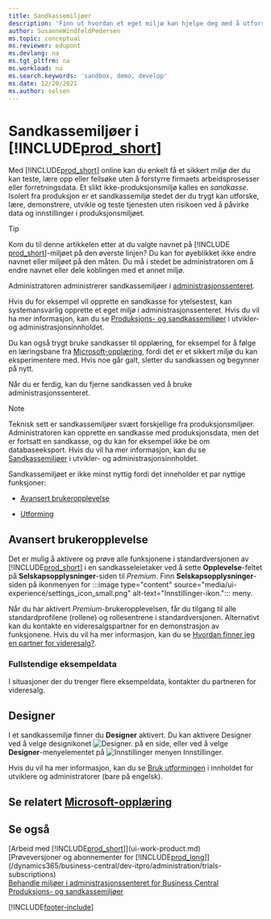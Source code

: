 ```yaml
---
title: Sandkassemiljøer
description: 'Finn ut hvordan et eget miljø kan hjelpe deg med å utforske, lære, prøve, utvikle, feilsøke og teste Business Central på en sikker måte.'
author: SusanneWindfeldPedersen
ms.topic: conceptual
ms.reviewer: edupont
ms.devlang: na
ms.tgt_pltfrm: na
ms.workload: na
ms.search.keywords: 'sandbox, demo, develop'
ms.date: 12/20/2021
ms.author: solsen
---
```

# <a name="sandbox-environments-in-includeprodshortincludesprodshortmd" />Sandkassemiljøer i [!INCLUDE[prod_short](includes/prod_short.md)]

Med [!INCLUDE[prod_short](includes/prod_short.md)] online kan du enkelt få et sikkert miljø der du kan teste, lære opp eller feilsøke uten å forstyrre firmaets arbeidsprosesser eller forretningsdata. Et slikt ikke-produksjonsmiljø kalles en *sandkasse*. Isolert fra produksjon er et sandkassemiljø stedet der du trygt kan utforske, lære, demonstrere, utvikle og teste tjenesten uten risikoen ved å påvirke data og innstillinger i produksjonsmiljøet.  

> [!TIP]
> Kom du til denne artikkelen etter at du valgte navnet på [!INCLUDE [prod_short](includes/prod_short.md)]-miljøet på den øverste linjen? Du kan for øyeblikket ikke endre navnet eller miljøet på den måten. Du må i stedet be administratoren om å endre navnet eller dele koblingen med et annet miljø.

Administratoren administrerer sandkassemiljøer i [administrasjonssenteret](/dynamics365/business-central/dev-itpro/administration/tenant-admin-center-environments?toc=/dynamics365/business-central/toc.json).  

Hvis du for eksempel vil opprette en sandkasse for ytelsestest, kan systemansvarlig opprette et eget miljø i administrasjonssenteret. Hvis du vil ha mer informasjon, kan du se [Produksjons- og sandkassemiljøer](/dynamics365/business-central/dev-itpro/administration/environment-types) i utvikler- og administrasjonsinnholdet.  

Du kan også trygt bruke sandkasser til opplæring, for eksempel for å følge en læringsbane fra [Microsoft-opplæring](/training/dynamics365/business-central?WT.mc_id=dyn365bc_landingpage-docs), fordi det er et sikkert miljø du kan eksperimentere med. Hvis noe går galt, sletter du sandkassen og begynner på nytt.  

Når du er ferdig, kan du fjerne sandkassen ved å bruke administrasjonssenteret.  

> [!NOTE]
> Teknisk sett er sandkassemiljøer svært forskjellige fra produksjonsmiljøer. Administratoren kan opprette en sandkasse med produksjonsdata, men det er fortsatt en sandkasse, og du kan for eksempel ikke be om databaseeksport. Hvis du vil ha mer informasjon, kan du se [Sandkassemiljøer](/dynamics365/business-central/dev-itpro/administration/environment-types#sandbox-environments) i utvikler- og administrasjonsinnholdet.

Sandkassemiljøet er ikke minst nyttig fordi det inneholder et par nyttige funksjoner:

* [Avansert brukeropplevelse](#advanced-user-experience)  
<!--* [Complete sample data](#complete-sample-data)  -->
* [Utforming](#designer)  

## <a name="advanced-user-experience" />Avansert brukeropplevelse

Det er mulig å aktivere og prøve alle funksjonene i standardversjonen av [!INCLUDE[prod_short](includes/prod_short.md)] i en sandkasseleietaker ved å sette **Opplevelse**-feltet på **Selskapsopplysninger**-siden til *Premium*. Finn **Selskapsopplysninger**-siden på ikonmenyen for :::image type="content" source="media/ui-experience/settings_icon_small.png" alt-text="Innstillinger-ikon."::: meny.  

Når du har aktivert *Premium*-brukeropplevelsen, får du tilgang til alle standardprofilene (rollene) og rollesentrene i standardversjonen. Alternativt kan du kontakte en videresalgspartner for en demonstrasjon av funksjonene. Hvis du vil ha mer informasjon, kan du se [Hvordan finner jeg en partner for videresalg?](across-faq.yml#how-do-i-find-a-reselling-partner).  

### <a name="complete-sample-data" />Fullstendige eksempeldata

I situasjoner der du trenger flere eksempeldata, kontakter du partneren for videresalg.
<!-- In the sandbox environment, you can also create a new company with the **Advanced Evaluation - Complete Sample Data** option so that you can take training or step through walkthroughs that require additional sample data, such as [Walkthrough: Receiving and Putting Away in Basic Warehouse Configurations](walkthrough-receiving-and-putting-away-in-basic-warehousing.md).   -->

<!--#### To create a company with complete sample data in a sandbox

1. Choose the ![Lightbulb that opens the Tell Me feature.](media/ui-search/search_small.png "Tell me what you want to do") icon, enter **Companies**, and then choose the related link.  
2. Choose the **New** action, and then choose **Create New Company**.  
3. In the **Assisted Setup for Creating a Company** page, choose **Next**.  
4. Specify a name for the new company, and then, in the **Select the data and setup to get started** field, choose **Advanced Evaluation - Complete Sample Data**.  
5. Complete the rest of the assisted setup guide.  

When the assisted setup guide completes, you can start exploring the new company with the complete sample data. For more information, see [Creating New Companies in [!INCLUDE[prod_short](includes/prod_short.md)]](about-new-company.md).  -->

## <a name="designer" />Designer

I et sandkassemiljø finner du **Designer** aktivert. Du kan aktivere Designer ved å velge designikonet ![Designer.](./media/across-sandbox/sandbox-inclient-design-icon.png) på en side, eller ved å velge **Designer**-menyelementet på ![Innstillinger](media/ui-experience/settings_icon_small.png) menyen Innstillinger.  

Hvis du vil ha mer informasjon, kan du se [Bruk utformingen](/dynamics365/business-central/dev-itpro/developer/devenv-inclient-designer) i innholdet for utviklere og administratorer (bare på engelsk).  

<!-- ![In-client Designer.](./media/across-sandbox/sandbox-inclient-designer.png) -->

## <a name="see-related-microsoft-trainingtrainingmodulesadmin-online-dynamics-365-business-central" />Se relatert [Microsoft-opplæring](/training/modules/admin-online-dynamics-365-business-central/)

## <a name="see-also" />Se også

[Arbeid med [!INCLUDE[prod_short](includes/prod_short.md)]](ui-work-product.md)  
[Prøveversjoner og abonnementer for [!INCLUDE[prod_long](includes/prod_long.md)]](/dynamics365/business-central/dev-itpro/administration/trials-subscriptions)  
[Behandle miljøer i administrasjonssenteret for Business Central](/dynamics365/business-central/dev-itpro/administration/tenant-admin-center-environments)  
[Produksjons- og sandkassemiljøer](/dynamics365/business-central/dev-itpro/administration/environment-types)  


[!INCLUDE[footer-include](includes/footer-banner.md)]
